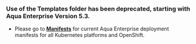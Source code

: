 ### Use of the Templates folder has been deprecated, starting with Aqua Enterprise Version 5.3.

* Please go to [**Manifests**](https://github.com/aquasecurity/deployments/tree/5.3/orchestrators/kubernetes/manifests) for current Aqua Enterprise deployment manifests for all Kubernetes platforms and OpenShift.
